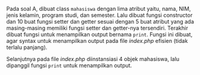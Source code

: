 Pada soal A, dibuat class `mahasiswa` dengan lima atribut yaitu, nama, NIM, jenis kelamin, program studi, dan semester. 
Lalu dibuat fungsi constructor dan 10 buat fungsi setter dan getter sesuai dengan 5 buat atribut yang ada masing-masing memiliki fungsi setter dan getter-nya tersendiri. 
Terakhir dibuat fungsi untuk menampilkan output bernama `print`. Fungsi ini dibuat, agar syntax untuk menampilkan output pada file _index.php_ efisien (tidak terlalu panjang).

Selanjutnya pada file _index.php_ diinstansiasi 4 objek mahasiswa, lalu dipanggil fungsi `print` untuk menampilkan output.

